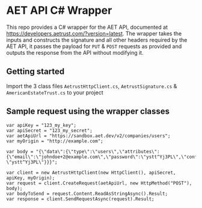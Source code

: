 # AET API C# Wrapper
This repo provides a C# wrapper for the AET API, documented at https://developers.aetrust.com/?version=latest.
The wrapper takes the inputs and constructs the signature and all other headers required by the AET API,
it passes the payload for `PUT` & `POST` requests as provided and outputs the response from the API without modifying it.

## Getting started
Import the 3 class files `AetrustHttpClient.cs`, `AetrustSignature.cs` & `AmericanEstateTrust.cs` to your project  

## Sample request using the wrapper classes
```
var apiKey = "123_my_key";
var apiSecret = "123_my_secret";
var aetApiUrl = "https://sandbox.aet.dev/v2/companies/users";
var myOrigin = "http://example.com";

var body = "{\"data\":{\"type\":\"users\",\"attributes\":{\"email\":\"johndoe+2@example.com\",\"password\":\"ystt^Yj3PL\",\"confirmPassword\": \"ystt^Yj3PL\"}}}";

var client = new AetrustHttpClient(new HttpClient(), apiSecret, apiKey, myOrigin);
var request = client.CreateRequest(aetApiUrl, new HttpMethod("POST"), body);
var bodyToSend = request.Content.ReadAsStringAsync().Result;
var response = client.SendRequestAsync(request).Result;
```
